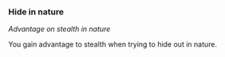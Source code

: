 
### Hide in nature

_Advantage on stealth in nature_

You gain advantage to stealth when trying to hide out in nature.
